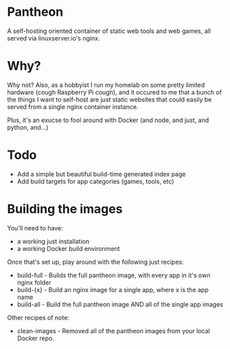 # Pantheon
A self-hosting oriented container of static web tools and web games, all served via linuxserver.io's nginx.

# Why?
Why not? Also, as a hobbyist I run my homelab on some pretty limited hardware (cough Raspberry Pi cough), and it occured to me that a bunch of the things I want to self-host are just static websites that could easily be served from a single nginx container instance.

Plus, it's an exucse to fool around with Docker (and node, and just, and python, and...)

# Todo
 - Add a simple but beautiful build-time generated index page
 - Add build targets for app categories (games, tools, etc)

# Building the images
You'll need to have:
 - a working just installation
 - a working Docker build environment

 Once that's set up, play around with the following just recipes:
  - build-full - Builds the full pantheon image, with every app in it's own nginx folder
  - build-{x} - Build an nginx image for a single app, where x is the app name
  - build-all - Build the full pantheon image AND all of the single app images

  Other recipes of note:
  - clean-images - Removed all of the pantheon images from your local Docker repo.